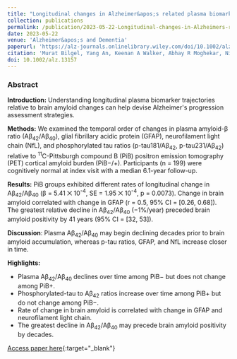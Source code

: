 ```yaml
---
title: "Longitudinal changes in Alzheimer&apos;s related plasma biomarkers and brain amyloid"
collection: publications
permalink: /publication/2023-05-22-Longitudinal-changes-in-Alzheimers-related-plasma-biomarkers-and-brain-amyloid
date: 2023-05-22
venue: 'Alzheimer&apos;s and Dementia'
paperurl: 'https://alz-journals.onlinelibrary.wiley.com/doi/10.1002/alz.13157'
citation: 'Murat Bilgel, Yang An, Keenan A Walker, Abhay R Moghekar, Nicholas J Ashton, Przemyslaw R Kac, Thomas K Karikari, Kaj Blennow, Henrik Zetterberg, Bruno M Jedynak, Madhav Thambisetty, Luigi Ferrucci, Susan M Resnick, &quot;Longitudinal changes in Alzheimer&apos;s-related plasma biomarkers and brain amyloid.&quot; Alzheimer&apos;s and Dementia, 2023.'
doi: 10.1002/alz.13157
---
```


### Abstract

**Introduction:** Understanding longitudinal plasma biomarker trajectories relative to brain amyloid changes can help devise Alzheimer's progression assessment strategies.

**Methods:** We examined the temporal order of changes in plasma amyloid-β ratio (Aβ<sub>42</sub>/Aβ<sub>40</sub>), glial fibrillary acidic protein (GFAP), neurofilament light chain (NfL), and phosphorylated tau ratios (p-tau181/Aβ<sub>42</sub>, p-tau231/Aβ<sub>42</sub>) relative to <sup>11</sup>C-Pittsburgh compound B (PiB) positron emission tomography (PET) cortical amyloid burden (PiB−/+). Participants (n = 199) were cognitively normal at index visit with a median 6.1-year follow-up.

**Results:** PiB groups exhibited different rates of longitudinal change in Aβ<sub>42</sub>/Aβ<sub>40</sub> (β = 5.41 ⨉ 10<sup>-4</sup>, SE = 1.95 ⨉ 10<sup>-4</sup>, p = 0.0073). Change in brain amyloid correlated with change in GFAP (r = 0.5, 95% CI = [0.26, 0.68]). The greatest relative decline in Aβ<sub>42</sub>/Aβ<sub>40</sub> (−1%/year) preceded brain amyloid positivity by 41 years (95% CI = [32, 53]).

**Discussion**: Plasma Aβ<sub>42</sub>/Aβ<sub>40</sub> may begin declining decades prior to brain amyloid accumulation, whereas p-tau ratios, GFAP, and NfL increase closer in time.

**Highlights:**
- Plasma Aβ<sub>42</sub>/Aβ<sub>40</sub> declines over time among PiB− but does not change among PiB+.
- Phosphorylated-tau to Aβ<sub>42</sub> ratios increase over time among PiB+ but do not change among PiB−.
- Rate of change in brain amyloid is correlated with change in GFAP and neurofilament light chain.
- The greatest decline in Aβ<sub>42</sub>/Aβ<sub>40</sub> may precede brain amyloid positivity by decades.

[Access paper here](https://alz-journals.onlinelibrary.wiley.com/doi/10.1002/alz.13157){:target="_blank"}